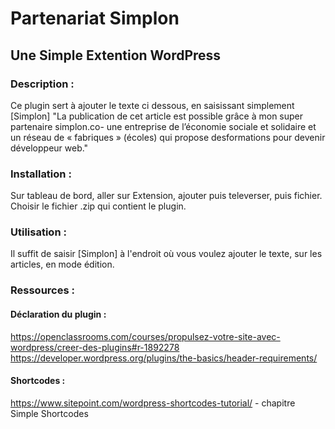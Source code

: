 ﻿# Partenariat Simplon
## Une Simple Extention WordPress

### Description :
Ce plugin sert à ajouter le texte  ci dessous, en saisissant simplement [Simplon]
"La publication de cet article est possible grâce à mon super partenaire simplon.co- une entreprise de 
l’économie sociale et solidaire et un réseau de « fabriques » (écoles) qui propose desformations pour devenir développeur web." 

### Installation :
Sur tableau de bord, aller sur Extension, ajouter puis televerser, puis fichier. Choisir le fichier .zip qui contient le plugin.


### Utilisation :
Il suffit de saisir [Simplon] à l'endroit où vous voulez ajouter le texte, sur les articles, en mode édition.


### Ressources :
#### Déclaration du plugin :
https://openclassrooms.com/courses/propulsez-votre-site-avec-wordpress/creer-des-plugins#r-1892278  
https://developer.wordpress.org/plugins/the-basics/header-requirements/

#### Shortcodes :
https://www.sitepoint.com/wordpress-shortcodes-tutorial/ - chapitre Simple Shortcodes 
